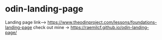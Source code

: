 # odin-landing-page
Landing page link-->  https://www.theodinproject.com/lessons/foundations-landing-page
check out mine -> https://raemilcf.github.io/odin-landing-page/
